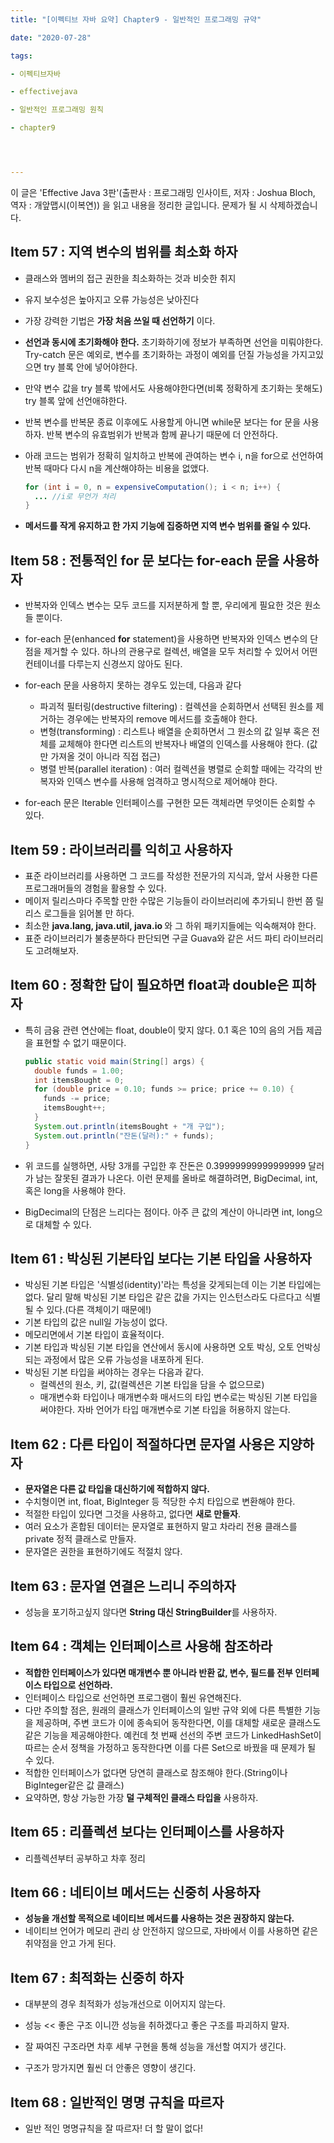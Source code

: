 ```yaml
---
title: "[이펙티브 자바 요약] Chapter9 - 일반적인 프로그래밍 규약"

date: "2020-07-28"

tags:

- 이펙티브자바

- effectivejava

- 일반적인 프로그래밍 원칙

- chapter9




---
```


 이 글은 'Effective Java 3판'(출판사 : 프로그래밍 인사이트, 저자 : Joshua Bloch, 역자 : 개앞맵시(이복연)) 을 읽고 내용을 정리한 글입니다. 문제가 될 시 삭제하겠습니다.



## Item 57 : 지역 변수의 범위를 최소화 하자

- 클래스와 멤버의 접근 권한을 최소화하는 것과 비슷한 취지

- 유지 보수성은 높아지고 오류 가능성은 낮아진다

- 가장 강력한 기법은 <strong>가장 처음 쓰일 때 선언하기</strong> 이다.

- <strong>선언과 동시에 초기화해야 한다.</strong> 초기화하기에 정보가 부족하면 선언을 미뤄야한다. Try-catch 문은 예외로, 변수를 초기화하는 과정이 예외를 던질 가능성을 가지고있으면 try 블록 안에 넣어야한다.

- 만약 변수 값을 try 블록 밖에서도 사용해야한다면(비록 정확하게 초기화는 못해도) try 블록 앞에 선언애햐한다.

- 반복 변수를 반복문 종료 이후에도 사용할게 아니면 while문 보다는 for 문을 사용하자. 반복 변수의 유효범위가 반복과 함께 끝나기 때문에 더 안전하다.

- 아래 코드는 범위가 정확히 일치하고 반복에 관여하는 변수 i, n을 for으로 선언하여 반복 때마다 다시 n을 계산해야하는 비용을 없앴다. 

  ```java
  for (int i = 0, n = expensiveComputation(); i < n; i++) {
    ... //i로 무언가 처리
  }
  ```

- <strong>메서드를 작게 유지하고 한 가지 기능에 집중하면 지역 변수 범위를 줄일 수 있다.</strong>



## Item 58 : 전통적인 for 문 보다는 for-each 문을 사용하자

- 반복자와 인덱스 변수는 모두 코드를 지저분하게 할 뿐, 우리에게 필요한 것은 원소들 뿐이다.
- for-each 문(enhanced <strong>for</strong> statement)을 사용하면 반복자와 인덱스 변수의 단점을 제거할 수 있다. 하나의 관용구로 컬렉션, 배열을 모두 처리할 수 있어서 어떤 컨테이너를 다루는지 신경쓰지 않아도 된다.
- for-each 문을 사용하지 못하는 경우도 있는데, 다음과 같다
  - 파괴적 필터링(destructive filtering) : 컬렉션을 순회하면서 선택된 원소를 제거하는 경우에는 반복자의 remove 메서드를 호출해야 한다.
  - 변형(transforming) : 리스트나 배열을 순회하면서 그 원소의 값 일부 혹은 전체를 교체해야 한다면 리스트의 반복자나 배열의 인덱스를 사용해야 한다. (값만 가져올 것이 아니라 직접 접근)
  - 병렬 반복(parallel iteration) : 여러 컬렉션을 병렬로 순회할 때에는 각각의 반복자와 인덱스 변수를 사용해 엄격하고 명시적으로 제어해야 한다.

- for-each 문은 Iterable 인터페이스를 구현한 모든 객체라면 무엇이든 순회할 수 있다.

## Item 59 : 라이브러리를 익히고 사용하자

- 표준 라이브러리를 사용하면 그 코드를 작성한 전문가의 지식과, 앞서 사용한 다른 프로그래머들의 경험을 활용할 수 있다.
- 메이저 릴리스마다 주목할 만한 수많은 기능들이 라이브러리에 추가되니 한번 쯤 릴리스 로그들을 읽어볼 만 하다.
- 최소한 <strong> java.lang, java.util, java.io </strong>와 그 하위 패키지들에는 익숙해져야 한다.
- 표준 라이브러리가 불충분하다 판단되면 구글 Guava와 같은 서드 파티 라이브러리도 고려해보자.



## Item 60 : 정확한 답이 필요하면 float과 double은 피하자

- 특히 금융 관련 연산에는 float, double이 맞지 않다. 0.1 혹은 10의 음의 거듭 제곱을 표현할 수 없기 때문이다.

  ``` java
  public static void main(String[] args) {
    double funds = 1.00;
    int itemsBought = 0;
    for (double price = 0.10; funds >= price; price += 0.10) {
      funds -= price;
      itemsBought++;
    }
    System.out.println(itemsBought + "개 구입");
    System.out.println("잔돈(달러):" + funds);
  }
  ```

- 위 코드를 실행하면, 사탕 3개를 구입한 후 잔돈은 0.39999999999999999 달러가 남는 잘못된 결과가 나온다. 이런 문제를 올바로 해결하려면, BigDecimal, int, 혹은 long을 사용해야 한다.

- BigDecimal의 단점은 느리다는 점이다. 아주 큰 값의 계산이 아니라면 int, long으로 대체할 수 있다.



## Item 61 : 박싱된 기본타입 보다는 기본 타입을 사용하자

- 박싱된 기본 타입은 '식별성(identity)'라는 특성을 갖게되는데 이는 기본 타입에는 없다. 달리 말해 박싱된 기본 타입은 같은 값을 가지는 인스턴스라도 다르다고 식별될 수 있다.(다른 객체이기 때문에!)
- 기본 타입의 값은 null일 가능성이 없다.
- 메모리면에서 기본 타입이 효율적이다.
- 기본 타입과 박싱된 기본 타입을 연산에서 동시에 사용하면 오토 박싱, 오토 언박싱 되는 과정에서 많은 오류 가능성을 내포하게 된다.
- 박싱된 기본 타입을 써야하는 경우는 다음과 같다.
  - 컬렉션의 원소, 키, 값(컬렉션은 기본 타입을 담을 수 없으므로)
  - 매개변수화 타입이나 매개변수화 매서드의 타입 변수로는 박싱된 기본 타입을 써야한다. 자바 언어가 타입 매개변수로 기본 타입을 허용하지 않는다.



## Item 62 : 다른 타입이 적절하다면 문자열 사용은 지양하자

- <strong>문자열은 다른 값 타입을 대신하기에 적합하지 않다.</strong>
- 수치형이면 int, float, BigInteger 등 적당한 수치 타입으로 변환해야 한다.
- 적절한 타입이 있다면 그것을 사용하고, 없다면 <strong>새로 만들자</strong>.
- 여러 요소가 혼합된 데이터는 문자열로 표현하지 말고 차라리 전용 클래스를 private 정적 클래스로 만들자.
- 문자열은 권한을 표현하기에도 적절치 않다.



## Item 63 : 문자열 연결은 느리니 주의하자

- 성능을 포기하고싶지 않다면 <strong>String 대신 StringBuilder</strong>를 사용하자.



## Item 64 : 객체는 인터페이스르 사용해 참조하라

- <strong>적합한 인터페이스가 있다면 매개변수 뿐 아니라 반환 값, 변수, 필드를 전부 인터페이스 타입으로 선언하라.</strong>
- 인터페이스 타입으로 선언하면 프로그램이 훨씬 유연해진다.
- 다만 주의할 점은, 원래의 클래스가 인터페이스의 일반 규약 외에 다른 특별한 기능을 제공하며, 주변 코드가 이에 종속되어 동작한다면, 이를 대체할 새로운 클래스도 같은 기능을 제공해야한다. 예컨데 첫 번째 선선의 주변 코드가 LinkedHashSet이 따르는 순서 정책을 가정하고 동작한다면 이를 다른 Set으로 바꿨을 때 문제가 될 수 있다.
- 적합한 인터페이스가 없다면 당연히 클래스로 참조해야 한다.(String이나 BigInteger같은 값 클래스)
- 요약하면, 항상 가능한 가장 <strong>덜 구체적인 클래스 타입을</strong> 사용하자.



## Item 65 : 리플렉션 보다는 인터페이스를 사용하자

- 리플렉션부터 공부하고 차후 정리



## Item 66 : 네티이브 메서드는 신중히 사용하자

- <strong>성능을 개선할 목적으로 네이티브 메서드를 사용하는 것은 권장하지 않는다.</strong>
- 네이티브 언어가 메모리 관리 상 안전하지 않으므로, 자바에서 이를 사용하면 같은 취약점을 안고 가게 된다.



## Item 67 : 최적화는 신중히 하자

- 대부분의 경우 최적화가 성능개선으로 이어지지 않는다.

- 성능 << 좋은 구조 이니깐 성능을 취하겠다고 좋은 구조를 파괴하지 말자.
- 잘 짜여진 구조라면 차후 세부 구현을 통해 성능을 개선할 여지가 생긴다.
- 구조가 망가지면 훨씬 더 안좋은 영향이 생긴다.



## Item 68 : 일반적인 명명 규칙을 따르자

- 일반 적인 명명규칙을 잘 따르자! 더 할 말이 없다!

